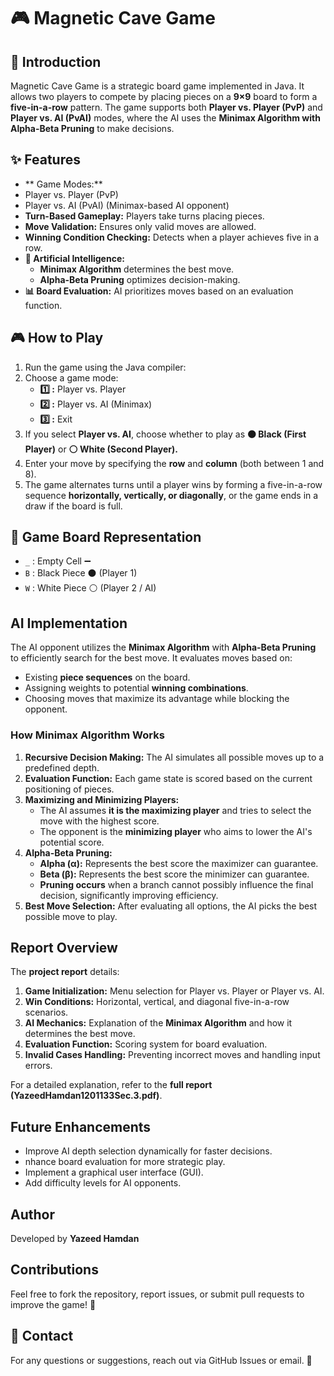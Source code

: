 # 🎮 Magnetic Cave Game

## 📝 Introduction
Magnetic Cave Game is a strategic board game implemented in Java. It allows two players to compete by placing pieces on a **9×9** board to form a **five-in-a-row** pattern. The game supports both **Player vs. Player (PvP)** and **Player vs. AI (PvAI)** modes, where the AI uses the **Minimax Algorithm with Alpha-Beta Pruning** to make decisions.

## ✨ Features
-  ** Game Modes:**
  -  Player vs. Player (PvP)
  -  Player vs. AI (PvAI) (Minimax-based AI opponent)
- **Turn-Based Gameplay:** Players take turns placing pieces.
- **Move Validation:** Ensures only valid moves are allowed.
- **Winning Condition Checking:** Detects when a player achieves five in a row.
- **🧠 Artificial Intelligence:**
  - **Minimax Algorithm** determines the best move.
  - **Alpha-Beta Pruning** optimizes decision-making.
- **📊 Board Evaluation:** AI prioritizes moves based on an evaluation function.

## 🎮 How to Play
1. Run the game using the Java compiler:
2. Choose a game mode:
   - **1️⃣ :** Player vs. Player
   - **2️⃣ :** Player vs. AI (Minimax)
   - **3️⃣ :** Exit
3. If you select **Player vs. AI**, choose whether to play as **⚫ Black (First Player)** or **⚪ White (Second Player).**
4. Enter your move by specifying the **row** and **column** (both between 1 and 8).
5. The game alternates turns until a player wins by forming a five-in-a-row sequence **horizontally, vertically, or diagonally**, or the game ends in a draw if the board is full.

## 🏁 Game Board Representation
- `_` : Empty Cell ➖
- `B` : Black Piece ⚫ (Player 1)
- `W` : White Piece ⚪ (Player 2 / AI)

##  AI Implementation
The AI opponent utilizes the **Minimax Algorithm** with **Alpha-Beta Pruning** to efficiently search for the best move. It evaluates moves based on:
- Existing **piece sequences** on the board.
- Assigning weights to potential **winning combinations**.
- Choosing moves that maximize its advantage while blocking the opponent.

### How Minimax Algorithm Works
1. **Recursive Decision Making:** The AI simulates all possible moves up to a predefined depth.
2. **Evaluation Function:** Each game state is scored based on the current positioning of pieces.
3. **Maximizing and Minimizing Players:**
   - The AI assumes **it is the maximizing player** and tries to select the move with the highest score.
   - The opponent is the **minimizing player** who aims to lower the AI's potential score.
4. **Alpha-Beta Pruning:**
   - **Alpha (α):** Represents the best score the maximizer can guarantee.
   - **Beta (β):** Represents the best score the minimizer can guarantee.
   - **Pruning occurs** when a branch cannot possibly influence the final decision, significantly improving efficiency.
5. **Best Move Selection:** After evaluating all options, the AI picks the best possible move to play.

## Report Overview
The **project report** details:
1. **Game Initialization:** Menu selection for Player vs. Player or Player vs. AI.
2. **Win Conditions:** Horizontal, vertical, and diagonal five-in-a-row scenarios.
3. **AI Mechanics:** Explanation of the **Minimax Algorithm** and how it determines the best move.
4. **Evaluation Function:** Scoring system for board evaluation.
5. **Invalid Cases Handling:** Preventing incorrect moves and handling input errors.

For a detailed explanation, refer to the **full report (YazeedHamdan1201133Sec.3.pdf)**.

## Future Enhancements
- Improve AI depth selection dynamically for faster decisions.
- nhance board evaluation for more strategic play.
- Implement a graphical user interface (GUI).
- Add difficulty levels for AI opponents.


## Author
Developed by **Yazeed Hamdan** 

## Contributions
Feel free to fork the repository, report issues, or submit pull requests to improve the game! 🎉

## 📧 Contact
For any questions or suggestions, reach out via GitHub Issues or email. 📩

